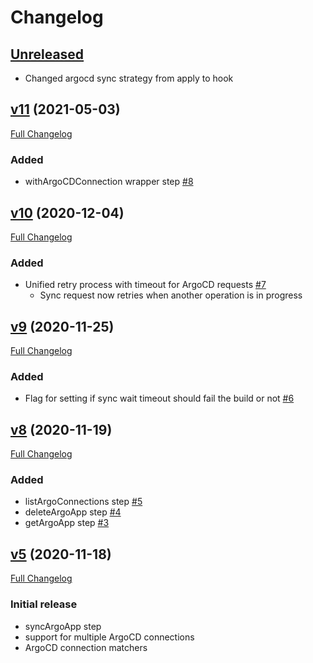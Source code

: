 # Changelog

## [Unreleased](https://github.com/entigolabs/entigo-pipeline-plugin/compare/v11...HEAD)

- Changed argocd sync strategy from apply to hook

## [v11](https://github.com/entigolabs/entigo-pipeline-plugin/tree/v11) (2021-05-03)

[Full Changelog](https://github.com/entigolabs/entigo-pipeline-plugin/compare/v10...v11)

### Added
- withArgoCDConnection wrapper step [\#8](https://github.com/entigolabs/entigo-pipeline-plugin/pull/8)

## [v10](https://github.com/entigolabs/entigo-pipeline-plugin/tree/v10) (2020-12-04)

[Full Changelog](https://github.com/entigolabs/entigo-pipeline-plugin/compare/v9...v10)

### Added
- Unified retry process with timeout for ArgoCD requests [\#7](https://github.com/entigolabs/entigo-pipeline-plugin/pull/7)
    - Sync request now retries when another operation is in progress

## [v9](https://github.com/entigolabs/entigo-pipeline-plugin/tree/v9) (2020-11-25)

[Full Changelog](https://github.com/entigolabs/entigo-pipeline-plugin/compare/v8...v9)

### Added
- Flag for setting if sync wait timeout should fail the build or not [\#6](https://github.com/entigolabs/entigo-pipeline-plugin/pull/6)

## [v8](https://github.com/entigolabs/entigo-pipeline-plugin/tree/v8) (2020-11-19)

[Full Changelog](https://github.com/entigolabs/entigo-pipeline-plugin/compare/v5...v8)

### Added
- listArgoConnections step [\#5](https://github.com/entigolabs/entigo-pipeline-plugin/pull/5)
- deleteArgoApp step [\#4](https://github.com/entigolabs/entigo-pipeline-plugin/pull/4)
- getArgoApp step [\#3](https://github.com/entigolabs/entigo-pipeline-plugin/pull/3)

## [v5](https://github.com/entigolabs/entigo-pipeline-plugin/tree/v5) (2020-11-18)

[Full Changelog](https://github.com/entigolabs/entigo-pipeline-plugin/compare/7c2106336b9014c79ed1dcef8540db67364f3b7a...v5)

### Initial release
- syncArgoApp step
- support for multiple ArgoCD connections
- ArgoCD connection matchers